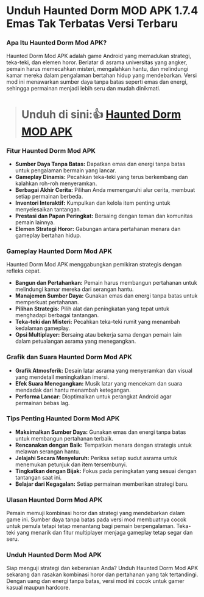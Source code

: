 # Unduh Haunted Dorm MOD APK 1.7.4 Emas Tak Terbatas Versi Terbaru
### Apa Itu Haunted Dorm Mod APK?

Haunted Dorm Mod APK adalah game Android yang memadukan strategi, teka-teki, dan elemen horor. Berlatar di asrama universitas yang angker, pemain harus memecahkan misteri, mengalahkan hantu, dan melindungi kamar mereka dalam pengalaman bertahan hidup yang mendebarkan. Versi mod ini menawarkan sumber daya tanpa batas seperti emas dan energi, sehingga permainan menjadi lebih seru dan mudah dinikmati.

> # Unduh di sini:👍 [Haunted Dorm MOD APK](https://modhello.com/haunted-dorm/)

### Fitur Haunted Dorm Mod APK

- **Sumber Daya Tanpa Batas:** Dapatkan emas dan energi tanpa batas untuk pengalaman bermain yang lancar.
- **Gameplay Dinamis:** Pecahkan teka-teki yang terus berkembang dan kalahkan roh-roh menyeramkan.
- **Berbagai Akhir Cerita:** Pilihan Anda memengaruhi alur cerita, membuat setiap permainan berbeda.
- **Inventori Interaktif:** Kumpulkan dan kelola item penting untuk menyelesaikan tantangan.
- **Prestasi dan Papan Peringkat:** Bersaing dengan teman dan komunitas pemain lainnya.
- **Elemen Strategi Horor:** Gabungan antara pertahanan menara dan gameplay bertahan hidup.

### Gameplay Haunted Dorm Mod APK

Haunted Dorm Mod APK menggabungkan pemikiran strategis dengan refleks cepat.

- **Bangun dan Pertahankan:** Pemain harus membangun pertahanan untuk melindungi kamar mereka dari serangan hantu.
- **Manajemen Sumber Daya:** Gunakan emas dan energi tanpa batas untuk memperkuat pertahanan.
- **Pilihan Strategis:** Pilih alat dan peningkatan yang tepat untuk menghadapi berbagai tantangan.
- **Teka-teki dan Misteri:** Pecahkan teka-teki rumit yang menambah kedalaman gameplay.
- **Opsi Multiplayer:** Bersaing atau bekerja sama dengan pemain lain dalam petualangan asrama yang menegangkan.

### Grafik dan Suara Haunted Dorm Mod APK

- **Grafik Atmosferik:** Desain latar asrama yang menyeramkan dan visual yang mendetail meningkatkan imersi.
- **Efek Suara Menegangkan:** Musik latar yang mencekam dan suara mendadak dari hantu menambah ketegangan.
- **Performa Lancar:** Dioptimalkan untuk perangkat Android agar permainan bebas lag.

### Tips Penting Haunted Dorm Mod APK

- **Maksimalkan Sumber Daya:** Gunakan emas dan energi tanpa batas untuk membangun pertahanan terbaik.
- **Rencanakan dengan Baik:** Tempatkan menara dengan strategis untuk melawan serangan hantu.
- **Jelajahi Secara Menyeluruh:** Periksa setiap sudut asrama untuk menemukan petunjuk dan item tersembunyi.
- **Tingkatkan dengan Bijak:** Fokus pada peningkatan yang sesuai dengan tantangan saat ini.
- **Belajar dari Kegagalan:** Setiap permainan memberikan strategi baru.

### Ulasan Haunted Dorm Mod APK

Pemain memuji kombinasi horor dan strategi yang mendebarkan dalam game ini. Sumber daya tanpa batas pada versi mod membuatnya cocok untuk pemula tetapi tetap menantang bagi pemain berpengalaman. Teka-teki yang menarik dan fitur multiplayer menjaga gameplay tetap segar dan seru.

### Unduh Haunted Dorm Mod APK

Siap menguji strategi dan keberanian Anda? Unduh Haunted Dorm Mod APK sekarang dan rasakan kombinasi horor dan pertahanan yang tak tertandingi. Dengan uang dan energi tanpa batas, versi mod ini cocok untuk gamer kasual maupun hardcore.
